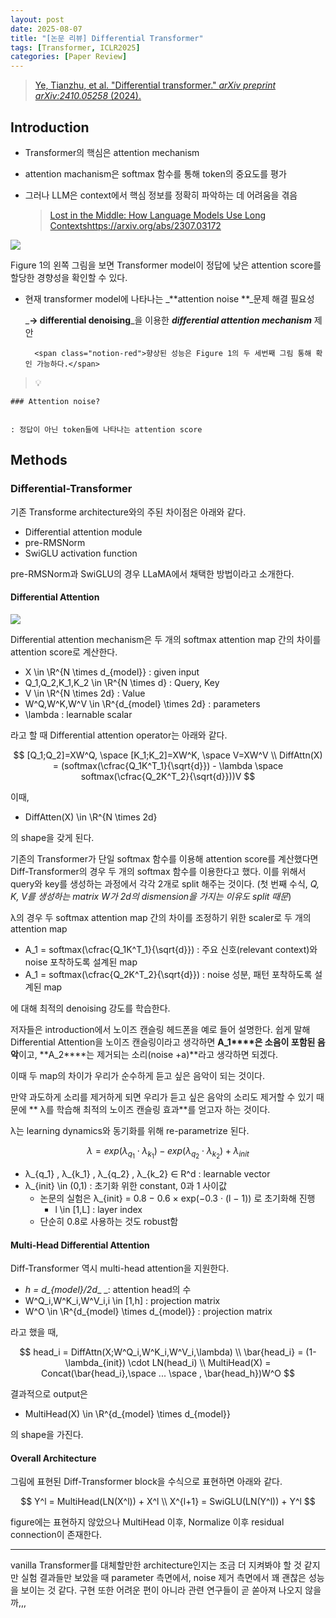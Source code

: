 ```yaml
---
layout: post
date: 2025-08-07
title: "[논문 리뷰] Differential Transformer"
tags: [Transformer, ICLR2025]
categories: [Paper Review]
---
```


> [Ye, Tianzhu, et al. "Differential transformer." ](https://arxiv.org/abs/2410.05258)[_arXiv preprint arXiv:2410.05258_](https://arxiv.org/abs/2410.05258)[ (2024).](https://arxiv.org/abs/2410.05258)



## Introduction

- Transformer의 핵심은 attention mechanism
- attention machanism은 softmax 함수를 통해 token의 중요도를 평가
- 그러나 LLM은 context에서 핵심 정보를 정확히 파악하는 데 어려움을 겪음

	> [Lost in the Middle: How Language Models Use Long Contextshttps://arxiv.org/abs/2307.03172](https://arxiv.org/abs/2307.03172)


![](https://prod-files-secure.s3.us-west-2.amazonaws.com/542b861c-36a8-4051-84e5-8804b6728dba/9083ea56-691a-4752-ae26-47f403431ac8/image.png?X-Amz-Algorithm=AWS4-HMAC-SHA256&X-Amz-Content-Sha256=UNSIGNED-PAYLOAD&X-Amz-Credential=ASIAZI2LB466VDL6CDEJ%2F20250923%2Fus-west-2%2Fs3%2Faws4_request&X-Amz-Date=20250923T132011Z&X-Amz-Expires=3600&X-Amz-Security-Token=IQoJb3JpZ2luX2VjEL3%2F%2F%2F%2F%2F%2F%2F%2F%2F%2FwEaCXVzLXdlc3QtMiJHMEUCIQDHSs9aXwUFSmj5u0LQQjCe2uKjguTsKenZ3%2FVsoiuBVAIgbTGDD3MuOsFuI6cyz34WIDK%2BpeM5m9YK1QKcopksU%2Fcq%2FwMIRhAAGgw2Mzc0MjMxODM4MDUiDC67CPeyr%2FsawDFqbyrcAyn%2B0cWYo7kNRZz%2FWOjsJzxsgrNDUVXnjWHbZ3BuII3aGJzl6okaGhKQYStK%2FB5go3BqoOytQJ5m3rBxZztkksBesDo%2BEQmQrdoBdCZzaJKGxi7gv1tqtpkLDmNg0YxeppY4FgEIYC4un4DIOdpRhVHzskkklnko4G8g8uYKc%2Fphv2ZfJ4Utfa0GQERDSEATqaooLBCr35%2B2o1BK5Jtc0hM%2BGbS9MKWa%2FX28G18%2F4dXIeleu%2F%2F9kwP3fs3qtRAPlK8P6%2BLx9%2BRUUdcIbl4%2FGBckBIF1zc6aNHWKQIzGY2RB%2BLjJQV0HaUUDQsvKfvmzLK0QJfeIT2e1E3kmEwKkNX0g0Gesbwvp9BNOaGrHDRHz95pJiU0vurD0Xbh%2F054JKxzdUqJ8OKWqcu8MzVuXgqFTUIpOk4NCPjdH3GN74vNAvTST0BQlefn7VjlFsQ1EKvWKipzPdzVNhzIuguLJIYO85DN9vVGPfLGLMxMjSfF5f7LBreLG27muDuUJjuKWfXCEMroPizPZ2cQJoeLgMu5epceqQb3LMHoeu73ouUrf4X9uQtMEMalnNg5Ke5TnGjMhgC2t%2F%2BODQ%2Fokz%2BWZWpq4bKJbAbeQewkKPmrNY3sKXseCPKP5JBGWEdXztMIezysYGOqUBdUQuBCjcyWFYX3REoN5BeOve32TwJkSCdLpCtMhFvn%2F9uye5EQ4LATNe%2BO1QCnNsy4cc%2Bxpq%2FZgNuTUrxDoG0MPzT2dcIvQby%2FrRKaHyIiCDCj0UTs0wcgXVvJkuLYnRG7DaPJRrHboV6cXBrC0nwkUI1PZyd0ZP0YXsg%2BnlnJd4VP2sT1LmmYXgAR3uBbEktMhhLAE0KHtLHY2GyOYCIva%2FHodG&X-Amz-Signature=8a709d58145a7f3cd36d758ffc7272783fc9ad8a5ade7e0701af05b44aba3d69&X-Amz-SignedHeaders=host&x-amz-checksum-mode=ENABLED&x-id=GetObject)


Figure 1의 왼쪽 그림을 보면 Transformer model이 정답에 낮은 attention score를 할당한 경향성을 확인할 수 있다.

- 현재 transformer model에 나타나는 _**attention noise **_문제 해결 필요성

	_**→ differential denoising**_을 이용한 _**differential attention mechanism**_ 제안


		<span class="notion-red">향상된 성능은 Figure 1의 두 세번째 그림 통해 확인 가능하다.</span>


> 💡 


	### Attention noise?


	: 정답이 아닌 token들에 나타나는 attention score



## Methods



### Differential-Transformer


기존 Transforme architecture와의 주된 차이점은 아래와 같다.

- Differential attention module
- pre-RMSNorm
- SwiGLU activation function

pre-RMSNorm과 SwiGLU의 경우 LLaMA에서 채택한 방법이라고 소개한다.



#### Differential Attention


![](https://prod-files-secure.s3.us-west-2.amazonaws.com/542b861c-36a8-4051-84e5-8804b6728dba/116d70b2-1963-4810-9167-f4c7d8a06e8f/image.png?X-Amz-Algorithm=AWS4-HMAC-SHA256&X-Amz-Content-Sha256=UNSIGNED-PAYLOAD&X-Amz-Credential=ASIAZI2LB466VDL6CDEJ%2F20250923%2Fus-west-2%2Fs3%2Faws4_request&X-Amz-Date=20250923T132011Z&X-Amz-Expires=3600&X-Amz-Security-Token=IQoJb3JpZ2luX2VjEL3%2F%2F%2F%2F%2F%2F%2F%2F%2F%2FwEaCXVzLXdlc3QtMiJHMEUCIQDHSs9aXwUFSmj5u0LQQjCe2uKjguTsKenZ3%2FVsoiuBVAIgbTGDD3MuOsFuI6cyz34WIDK%2BpeM5m9YK1QKcopksU%2Fcq%2FwMIRhAAGgw2Mzc0MjMxODM4MDUiDC67CPeyr%2FsawDFqbyrcAyn%2B0cWYo7kNRZz%2FWOjsJzxsgrNDUVXnjWHbZ3BuII3aGJzl6okaGhKQYStK%2FB5go3BqoOytQJ5m3rBxZztkksBesDo%2BEQmQrdoBdCZzaJKGxi7gv1tqtpkLDmNg0YxeppY4FgEIYC4un4DIOdpRhVHzskkklnko4G8g8uYKc%2Fphv2ZfJ4Utfa0GQERDSEATqaooLBCr35%2B2o1BK5Jtc0hM%2BGbS9MKWa%2FX28G18%2F4dXIeleu%2F%2F9kwP3fs3qtRAPlK8P6%2BLx9%2BRUUdcIbl4%2FGBckBIF1zc6aNHWKQIzGY2RB%2BLjJQV0HaUUDQsvKfvmzLK0QJfeIT2e1E3kmEwKkNX0g0Gesbwvp9BNOaGrHDRHz95pJiU0vurD0Xbh%2F054JKxzdUqJ8OKWqcu8MzVuXgqFTUIpOk4NCPjdH3GN74vNAvTST0BQlefn7VjlFsQ1EKvWKipzPdzVNhzIuguLJIYO85DN9vVGPfLGLMxMjSfF5f7LBreLG27muDuUJjuKWfXCEMroPizPZ2cQJoeLgMu5epceqQb3LMHoeu73ouUrf4X9uQtMEMalnNg5Ke5TnGjMhgC2t%2F%2BODQ%2Fokz%2BWZWpq4bKJbAbeQewkKPmrNY3sKXseCPKP5JBGWEdXztMIezysYGOqUBdUQuBCjcyWFYX3REoN5BeOve32TwJkSCdLpCtMhFvn%2F9uye5EQ4LATNe%2BO1QCnNsy4cc%2Bxpq%2FZgNuTUrxDoG0MPzT2dcIvQby%2FrRKaHyIiCDCj0UTs0wcgXVvJkuLYnRG7DaPJRrHboV6cXBrC0nwkUI1PZyd0ZP0YXsg%2BnlnJd4VP2sT1LmmYXgAR3uBbEktMhhLAE0KHtLHY2GyOYCIva%2FHodG&X-Amz-Signature=94bc1ccfe0a0e777d6029364a5950723312cc251253129151fde42ef96f4cade&X-Amz-SignedHeaders=host&x-amz-checksum-mode=ENABLED&x-id=GetObject)


Differential attention mechanism은 두 개의 softmax attention map 간의 차이를 attention score로 계산한다.

- X \in \R^{N \times d\_{model}} : given input
- Q\_1,Q\_2,K\_1,K\_2 \in \R^{N \times d} : Query, Key
- V \in \R^{N \times 2d} : Value
- W^Q,W^K,W^V \in \R^{d\_{model} \times 2d} : parameters
- \lambda : learnable scalar

라고 할 때 Differential attention operator는 아래와 같다.


$$
[Q_1;Q_2]=XW^Q, \space [K_1;K_2]=XW^K, \space V=XW^V \\
DiffAttn(X) = (softmax(\cfrac{Q_1K^T_1}{\sqrt{d}}) - \lambda \space softmax(\cfrac{Q_2K^T_2}{\sqrt{d}}))V
$$


이때,

- DiffAtten(X) \in \R^{N \times 2d}

의 shape을 갖게 된다.


기존의 Transformer가 단일 softmax 함수를 이용해 attention score를 계산했다면 Diff-Transformer의 경우 두 개의 softmax 함수를 이용한다고 했다. 이를 위해서 query와 key를 생성하는 과정에서 각각 2개로 split 해주는 것이다. <span class="notion-red">(첫 번째 수식, </span><span class="notion-red">_Q, K, V를 생성하는 matrix W가 2d의 dismension을 가지는 이유도 split 때문_</span><span class="notion-red">)</span>


 λ의 경우 두 softmax attention map 간의 차이를 조정하기 위한 scaler로 두 개의 attention map

- A\_1 = softmax(\cfrac{Q\_1K^T\_1}{\sqrt{d}}) : 주요 신호(relevant context)와 noise 포착하도록 설계된 map
- A\_1 = softmax(\cfrac{Q\_2K^T\_2}{\sqrt{d}}) : noise 성분, 패턴 포착하도록 설계된 map 

에 대해 최적의 denoising 강도를 학습한다.


저자들은 introduction에서 노이즈 캔슬링 헤드폰을 예로 들어 설명한다. 쉽게 말해 Differential Attention을 노이즈 캔슬링이라고 생각하면 **A\_1****은 소음이 포함된 음악**이고, **A\_2****는 제거되는 소리(noise +a)**라고 생각하면 되겠다. 


이때 두 map의 차이가 우리가 순수하게 듣고 싶은 음악이 되는 것이다. 


만약 과도하게 소리를 제거하게 되면 우리가 듣고 싶은 음악의 소리도 제거할 수 있기 때문에 ** λ를 학습해 최적의 노이즈 캔슬링 효과**를 얻고자 하는 것이다.


λ는 learning dynamics와 동기화를 위해 re-parametrize 된다.


$$
\lambda = exp(\lambda_{q_1} \cdot \lambda_{k_1}) - exp(\lambda_{q_2} \cdot \lambda_{k_2}) + \lambda_{init}
$$

- λ\_{q\_1} , λ\_{k\_1} , λ\_{q\_2} , λ\_{k\_2} ∈ R^d : learnable vector
- λ\_{init} \in (0,1) : 초기화 위한 constant, 0과 1 사이값
	- 논문의 실험은 λ\_{init} = 0.8 − 0.6 × exp(−0.3 · (l − 1)) 로 초기화해 진행
		- l \in [1,L] : layer index
	- 단순히 0.8로 사용하는 것도 robust함


#### **Multi-Head Differential Attention**


Diff-Transformer 역시 multi-head attention을 지원한다.

- _h = d\_{model}/2d__ _: attention head의 수
- W^Q\_i,W^K\_i,W^V\_i,i \in [1,h] : projection matrix
- W^O \in \R^{d\_{model} \times d\_{model}} : projection matrix

라고 했을 때,


$$
head_i = DiffAttn(X;W^Q_i,W^K_i,W^V_i,\lambda) \\
\bar{head_i} = (1-\lambda_{init}) \cdot LN(head_i) \\
MultiHead(X) = Concat(\bar{head_i},\space ... \space , \bar{head_h})W^O
$$


결과적으로 output은

- MultiHead(X) \in \R^{d\_{model} \times d\_{model}}

의 shape을 가진다.



#### Overall Architecture


그림에 표현된 Diff-Transformer block을 수식으로 표현하면 아래와 같다.


$$
Y^l = MultiHead(LN(X^l)) + X^l \\
X^{l+1} = SwiGLU(LN(Y^l)) + Y^l
$$


figure에는 표현하지 않았으나 MultiHead 이후, Normalize 이후 residual connection이 존재한다.


---


vanilla Transformer를 대체할만한 architecture인지는 조금 더 지켜봐야 할 것 같지만 실험 결과들만 보았을 때 parameter 측면에서, noise 제거 측면에서 꽤 괜찮은 성능을 보이는 것 같다. 구현 또한 어려운 편이 아니라 관련 연구들이 곧 쏟아져 나오지 않을까,,,

